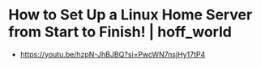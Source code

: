 # How to Set Up a Linux Home Server from Start to Finish! | hoff_world

- https://youtu.be/hzpN-JhBJBQ?si=PwcWN7nsjHy17tP4  
